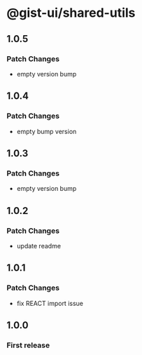 # @gist-ui/shared-utils

## 1.0.5

### Patch Changes

- empty version bump

## 1.0.4

### Patch Changes

- empty bump version

## 1.0.3

### Patch Changes

- empty version bump

## 1.0.2

### Patch Changes

- update readme

## 1.0.1

### Patch Changes

- fix REACT import issue

## 1.0.0

### First release
